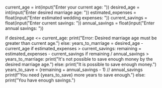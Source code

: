 current_age = int(input("Enter your current age: "))
desired_age = int(input("Enter desired marriage age: "))
estimated_expenses = float(input("Enter estimated wedding expenses: "))
current_savings = float(input("Enter current savings: "))
annual_savings = float(input("Enter annual savings: "))

if desired_age <= current_age:
    print("Error: Desired marriage age must be greater than current age.")
else:
    years_to_marriage = desired_age - current_age
    if estimated_expenses > current_savings:
        remaining = estimated_expenses - current_savings
        if remaining / annual_savings > years_to_marriage:
            print("It's not possible to save enough money by the desired marriage age.")
        else:
            print("It is possible to save enough money.")
            years_to_save = (remaining + annual_savings - 1) // annual_savings
            print(f"You need {years_to_save} more years to save enough.")
    else:
        print("You have enough savings.")

